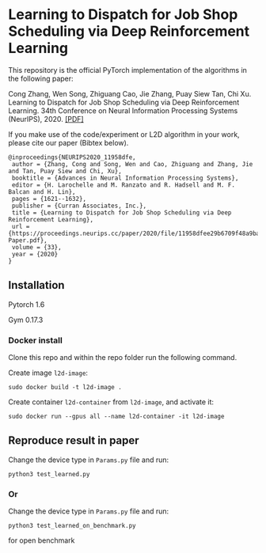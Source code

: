 # Learning to Dispatch for Job Shop Scheduling via Deep Reinforcement Learning


This repository is the official PyTorch implementation of the algorithms in the following paper: 

Cong Zhang, Wen Song, Zhiguang Cao, Jie Zhang, Puay Siew Tan, Chi Xu. Learning to Dispatch for Job Shop Scheduling via Deep Reinforcement Learning. 34th Conference on Neural Information Processing Systems (NeurIPS), 2020. [\[PDF\]](https://proceedings.neurips.cc/paper/2020/file/11958dfee29b6709f48a9ba0387a2431-Paper.pdf)


If you make use of the code/experiment or L2D algorithm in your work, please cite our paper (Bibtex below).
```
@inproceedings{NEURIPS2020_11958dfe,
 author = {Zhang, Cong and Song, Wen and Cao, Zhiguang and Zhang, Jie and Tan, Puay Siew and Chi, Xu},
 booktitle = {Advances in Neural Information Processing Systems},
 editor = {H. Larochelle and M. Ranzato and R. Hadsell and M. F. Balcan and H. Lin},
 pages = {1621--1632},
 publisher = {Curran Associates, Inc.},
 title = {Learning to Dispatch for Job Shop Scheduling via Deep Reinforcement Learning},
 url = {https://proceedings.neurips.cc/paper/2020/file/11958dfee29b6709f48a9ba0387a2431-Paper.pdf},
 volume = {33},
 year = {2020}
}
```

## Installation
Pytorch 1.6

Gym 0.17.3

### Docker install
Clone this repo and within the repo folder run the following command.

Create image `l2d-image`:
```commandline
sudo docker build -t l2d-image .
```

Create container `l2d-container` from `l2d-image`, and activate it:
```commandline
sudo docker run --gpus all --name l2d-container -it l2d-image
```

## Reproduce result in paper
Change the device type in ```Params.py``` file and run:
```
python3 test_learned.py
```

### Or
Change the device type in ```Params.py``` file and run:
```
python3 test_learned_on_benchmark.py
```
for open benchmark
